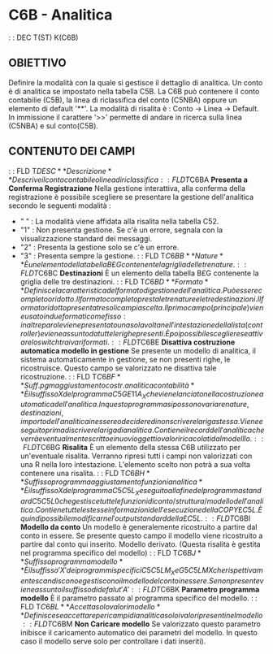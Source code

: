 # C6B - Analitica
 :  : DEC T(ST) K(C6B)
## OBIETTIVO
Definire la modalità con la quale si gestisce il dettaglio di analitica.
Un conto è di analitica se impostato nella tabella C5B.
La C6B può contenere il conto contabilie (C5B), la linea di riclassifica del conto (C5NBA) oppure un elemento di default '\*\*'.
La modalità di risalita è : 
Conto -> Linea -> Default.
In immissione il carattere '>>' permette di andare in ricerca sulla linea (C5NBA) e sul conto(C5B).
## CONTENUTO DEI CAMPI
 :  : FLD T$DESC **Descrizione**
Descrive il conto contabile o linea di riclassifica
 :  : FLD T$C6BA **Presenta a Conferma Registrazione**
Nella gestione interattiva, alla conferma della registrazione è possibile scegliere se presentare la gestione dell'analitica secondo le seguenti modalità : 
- " "  :  La modalità viene affidata alla risalita nella tabella C52.
- "1"  :  Non presenta gestione. Se c'è un errore, segnala con la visualizzazione standard dei messaggi.
- "2"  :  Presenta la gestione solo se c'è un errore.
- "3"  :  Presenta sempre la gestione.
 :  : FLD T$C6BB **Nature**
È un elemento della tabella B£G contenente la griglia delle tre nature.
 :  : FLD T$C6BC **Destinazioni**
È un elemento della tabella B£G contenente la griglia delle tre destinazioni.
 :  : FLD T$C6BD **Formato**
Definisce la caratteristica del formato di gestione dell'analitica. Può essere completo o ridotto.
Il formato completo presta le tre nature e le tre destinazioni.
Il formato ridotto presenta tre soli campi a scelta. Il primo campo (principale) viene usato in due formati come fisso :  in altre parole viene presentato una sola volta nell'intestazione della lista (controller) e viene assunto da tutte le righe presenti.
È poi possibile scegliere se attivare lo switch tra i vari formati.
 :  : FLD T$C6BE **Disattiva costruzione automatica modello in gestione**
Se presente un modello di analitica, il sistema automaticamente in gestione, se non presenti righe, le ricostruisce.
Questo campo se valorizzato ne disattiva tale ricostruzione.
 :  : FLD T$C6BF **Suff. pgm aggiustamento costr. analitica contabilità**
È il suffisso X del programma C5GE11A_X che viene lanciato nella costruzione automatica dell'analitica. In questo programma si possono variare nature, destinazioni, importo dell'analitica in essere o decidere di non scrivere la riga stessa. Viene eseguito prima di scrivere la riga di analitica. Contiene il record dell'analitica che verrà eventualmente scritto e i nuovi oggetti o valori ricacolati dal modelllo.
 :  : FLD T$C6BG **Risalita**
È un elemento della stessa C6B utilizzato per un'eventuale risalita. Verranno ripresi tutti i campi non valorizzati con una R nella loro intestazione. L'elemento  scelto non potrà a sua volta contenere una risalita.
 :  : FLD T$C6BH **Suffisso programma aggiustamento funzioni analitica**
È il suffisso X del programma C5C5L_X eseguito alla fine del programma standard C5C5L0 che gestisce tutte le funzioni di conto/struttura/modello dell'analitica. Contiene tutte le stesse informazioni dell'esecuzione della COPY £C5L. È quindi possibile modificarne l'output standard della £C5L.
 :  : FLD T$C6BI **Modello da conto**
Un modello è generalemente ricostruito a partire dal conto in essere. Se presente questo campo il modello viene ricostruito a partire dal conto qui inserito. Modello derivato. (Questa risalita è gestita nel programma specifico del modello)
 :  : FLD T$C6BJ **Suffisso programma modello**
È il suffisso 'X' dei programmi specifici C5C5LM_X e G5C5LMX che rispettivamente scandiscono e gestiscono il modello del conto in essere. Se non presente viene assunto il suffisso di defalut 'A'
 :  : FLD T$C6BK **Parametro programma modello**
È il parametro passato al programma specifico del modello.
 :  : FLD T$C6BL **Accetta solo valori modello**
Definisce se accettare per i campi di analitica solo i valori presenti nel modello
 :  : FLD T$C6BM **Non Caricare modello**
Se valorizzato questo parametro inibisce il caricamento automatico dei parametri del modello. In questo caso il modello serve solo per controllare i dati inseriti).
